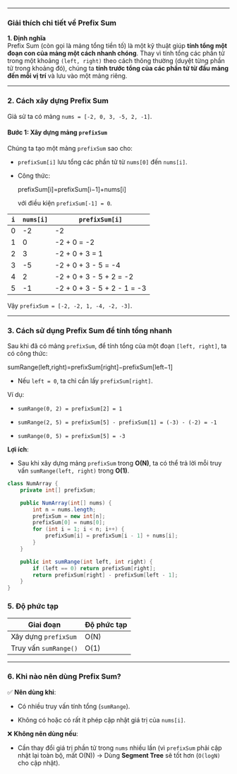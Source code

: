 
---
### **Giải thích chi tiết về Prefix Sum**

**1. Định nghĩa**  
Prefix Sum (còn gọi là mảng tổng tiền tố) là một kỹ thuật giúp **tính tổng một đoạn con của mảng một cách nhanh chóng**. Thay vì tính tổng các phần tử trong một khoảng `(left, right)` theo cách thông thường (duyệt từng phần tử trong khoảng đó), chúng ta **tính trước tổng của các phần tử từ đầu mảng đến mỗi vị trí** và lưu vào một mảng riêng.

---

### **2. Cách xây dựng Prefix Sum**

Giả sử ta có mảng `nums = [-2, 0, 3, -5, 2, -1]`.

#### **Bước 1: Xây dựng mảng `prefixSum`**

Chúng ta tạo một mảng `prefixSum` sao cho:

- `prefixSum[i]` lưu tổng các phần tử từ `nums[0]` đến `nums[i]`.
    
- Công thức:
    
    prefixSum[i]=prefixSum[i−1]+nums[i]
    
    với điều kiện `prefixSum[-1] = 0`.
    

|`i`|`nums[i]`|`prefixSum[i]`|
|---|---|---|
|0|-2|-2|
|1|0|-2 + 0 = -2|
|2|3|-2 + 0 + 3 = 1|
|3|-5|-2 + 0 + 3 - 5 = -4|
|4|2|-2 + 0 + 3 - 5 + 2 = -2|
|5|-1|-2 + 0 + 3 - 5 + 2 - 1 = -3|

Vậy `prefixSum = [-2, -2, 1, -4, -2, -3]`.

---

### **3. Cách sử dụng Prefix Sum để tính tổng nhanh**

Sau khi đã có mảng `prefixSum`, để tính tổng của một đoạn `[left, right]`, ta có công thức:

sumRange(left,right)=prefixSum[right]−prefixSum[left−1]

- Nếu `left = 0`, ta chỉ cần lấy `prefixSum[right]`.
    

Ví dụ:

- `sumRange(0, 2) = prefixSum[2] = 1`
    
- `sumRange(2, 5) = prefixSum[5] - prefixSum[1] = (-3) - (-2) = -1`
    
- `sumRange(0, 5) = prefixSum[5] = -3`
    

**Lợi ích**:

- Sau khi xây dựng mảng `prefixSum` trong **O(N)**, ta có thể trả lời mỗi truy vấn `sumRange(left, right)` trong **O(1)**.

```java
class NumArray {
    private int[] prefixSum;

    public NumArray(int[] nums) {
        int n = nums.length;
        prefixSum = new int[n];
        prefixSum[0] = nums[0];
        for (int i = 1; i < n; i++) {
            prefixSum[i] = prefixSum[i - 1] + nums[i];
        }
    }

    public int sumRange(int left, int right) {
        if (left == 0) return prefixSum[right];
        return prefixSum[right] - prefixSum[left - 1];
    }
}
```
### **5. Độ phức tạp**

|**Giai đoạn**|**Độ phức tạp**|
|---|---|
|Xây dựng `prefixSum`|O(N)|
|Truy vấn `sumRange()`|O(1)|

---

### **6. Khi nào nên dùng Prefix Sum?**

✅ **Nên dùng khi**:

- Có nhiều truy vấn tính tổng (`sumRange`).
    
- Không có hoặc có rất ít phép cập nhật giá trị của `nums[i]`.
    

❌ **Không nên dùng nếu**:

- Cần thay đổi giá trị phần tử trong `nums` nhiều lần (vì `prefixSum` phải cập nhật lại toàn bộ, mất O(N)) → Dùng **Segment Tree** sẽ tốt hơn (`O(logN)` cho cập nhật).
